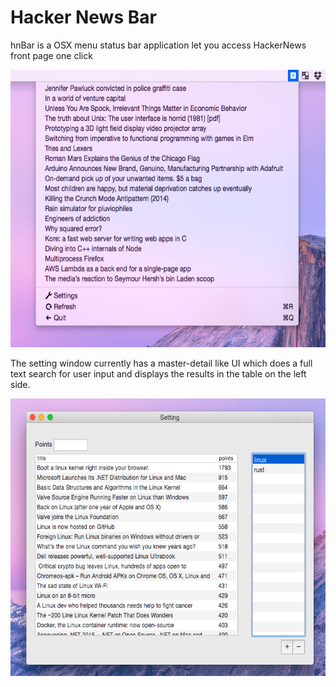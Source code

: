 # Hacker News Bar
hnBar is a OSX menu status bar application let you access HackerNews front page one click


<img src="https://github.com/pythonik/hnbar/blob/master/doc/image0.png" width="600" height="444" />

The setting window currently has a master-detail like UI which does a full text search for user input and displays the results in the table on the left side.

<img src="https://github.com/pythonik/hnbar/blob/master/doc/image1.png" width="600" height="444" />
